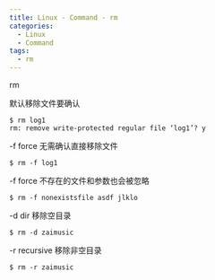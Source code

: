 ```yaml
---
title: Linux - Command - rm
categories:
  - Linux
  - Command
tags:
  - rm
---
```


rm

<!--more-->

默认移除文件要确认
```
$ rm log1
rm: remove write-protected regular file ‘log1’? y
```

-f force 无需确认直接移除文件
```
$ rm -f log1
```

-f force 不存在的文件和参数也会被忽略
```
$ rm -f nonexistsfile asdf jlklo
```

-d dir 移除空目录
```
$ rm -d zaimusic
```

-r recursive 移除非空目录
```
$ rm -r zaimusic
```
